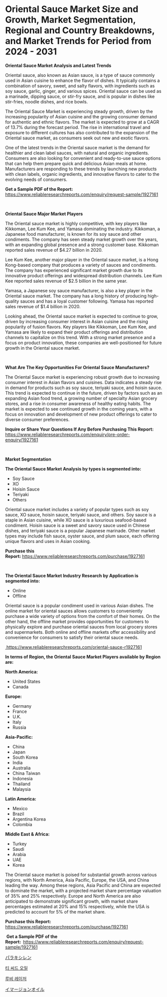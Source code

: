 <p><h1>Oriental Sauce Market Size and Growth, Market Segmentation, Regional and Country Breakdowns, and Market Trends for Period from 2024 -  2031</h1></p><p><strong>Oriental Sauce Market Analysis and Latest Trends</strong></p>
<p><p>Oriental sauce, also known as Asian sauce, is a type of sauce commonly used in Asian cuisine to enhance the flavor of dishes. It typically contains a combination of savory, sweet, and salty flavors, with ingredients such as soy sauce, garlic, ginger, and various spices. Oriental sauce can be used as a marinade, dipping sauce, or stir-fry sauce, and is popular in dishes like stir-fries, noodle dishes, and rice bowls.</p><p>The Oriental Sauce Market is experiencing steady growth, driven by the increasing popularity of Asian cuisine and the growing consumer demand for authentic and ethnic flavors. The market is expected to grow at a CAGR of 13.7% during the forecast period. The rise in international travel and exposure to different cultures has also contributed to the expansion of the Oriental sauce market, as consumers seek out new and exotic flavors.</p><p>One of the latest trends in the Oriental sauce market is the demand for healthier and clean label sauces, with natural and organic ingredients. Consumers are also looking for convenient and ready-to-use sauce options that can help them prepare quick and delicious Asian meals at home. Manufacturers are responding to these trends by launching new products with clean labels, organic ingredients, and innovative flavors to cater to the evolving needs of consumers.</p></p>
<p><strong>Get a Sample PDF of the Report:&nbsp;</strong> <a href="https://www.reliableresearchreports.com/enquiry/request-sample/1927161">https://www.reliableresearchreports.com/enquiry/request-sample/1927161</a></p>
<p>&nbsp;</p>
<p><strong>Oriental Sauce Major Market Players</strong></p>
<p><p>The Oriental sauce market is highly competitive, with key players like Kikkoman, Lee Kum Kee, and Yamasa dominating the industry. Kikkoman, a Japanese food manufacturer, is known for its soy sauce and other condiments. The company has seen steady market growth over the years, with an expanding global presence and a strong customer base. Kikkoman reported sales revenue of $4.27 billion in 2020.</p><p>Lee Kum Kee, another major player in the Oriental sauce market, is a Hong Kong-based company that produces a variety of sauces and condiments. The company has experienced significant market growth due to its innovative product offerings and widespread distribution channels. Lee Kum Kee reported sales revenue of $2.5 billion in the same year.</p><p>Yamasa, a Japanese soy sauce manufacturer, is also a key player in the Oriental sauce market. The company has a long history of producing high-quality sauces and has a loyal customer following. Yamasa has reported sales revenue of $1.4 billion in 2020.</p><p>Looking ahead, the Oriental sauce market is expected to continue to grow, driven by increasing consumer interest in Asian cuisine and the rising popularity of fusion flavors. Key players like Kikkoman, Lee Kum Kee, and Yamasa are likely to expand their product offerings and distribution channels to capitalize on this trend. With a strong market presence and a focus on product innovation, these companies are well-positioned for future growth in the Oriental sauce market.</p></p>
<p>&nbsp;</p>
<p><strong>What Are The Key Opportunities For Oriental Sauce Manufacturers?</strong></p>
<p><p>The Oriental Sauce market is experiencing robust growth due to increasing consumer interest in Asian flavors and cuisines. Data indicates a steady rise in demand for products such as soy sauce, teriyaki sauce, and hoisin sauce. This trend is expected to continue in the future, driven by factors such as an expanding Asian food trend, a growing number of specialty Asian grocery stores, and a rise in consumer awareness of healthy eating habits. The market is expected to see continued growth in the coming years, with a focus on innovation and development of new product offerings to cater to diverse consumer preferences.</p></p>
<p><strong>Inquire or Share Your Questions If Any Before Purchasing This Report:</strong> <a href="https://www.reliableresearchreports.com/enquiry/pre-order-enquiry/1927161">https://www.reliableresearchreports.com/enquiry/pre-order-enquiry/1927161</a></p>
<p>&nbsp;</p>
<p><strong>Market Segmentation</strong></p>
<p><strong>The Oriental Sauce Market Analysis by types is segmented into:</strong></p>
<p><ul><li>Soy Sauce</li><li>XO</li><li>Hoisin Sauce</li><li>Teriyaki</li><li>Others</li></ul></p>
<p><p>Oriental sauce market includes a variety of popular types such as soy sauce, XO sauce, hoisin sauce, teriyaki sauce, and others. Soy sauce is a staple in Asian cuisine, while XO sauce is a luxurious seafood-based condiment. Hoisin sauce is a sweet and savory sauce used in Chinese dishes, and teriyaki sauce is a popular Japanese marinade. Other market types may include fish sauce, oyster sauce, and plum sauce, each offering unique flavors and uses in Asian cooking.</p></p>
<p><strong>Purchase this Report:&nbsp;</strong><a href="https://www.reliableresearchreports.com/purchase/1927161">https://www.reliableresearchreports.com/purchase/1927161</a></p>
<p>&nbsp;</p>
<p><strong>The Oriental Sauce Market Industry Research by Application is segmented into:</strong></p>
<p><ul><li>Online</li><li>Offline</li></ul></p>
<p><p>Oriental sauce is a popular condiment used in various Asian dishes. The online market for oriental sauces allows customers to conveniently purchase a wide variety of options from the comfort of their homes. On the other hand, the offline market provides opportunities for customers to physically explore and purchase oriental sauces from local grocery stores and supermarkets. Both online and offline markets offer accessibility and convenience for consumers to satisfy their oriental sauce needs.</p></p>
<p><a href="https://www.reliableresearchreports.com/oriental-sauce-r1927161">&nbsp;https://www.reliableresearchreports.com/oriental-sauce-r1927161</a></p>
<p><strong>In terms of Region, the Oriental Sauce Market Players available by Region are:</strong></p>
<p>
    <p> <strong> North America: </strong>
        <ul>
            <li>United States</li>
            <li>Canada</li>
        </ul>
        </p> 
    <p> <strong> Europe: </strong>
        <ul>
            <li>Germany</li>
            <li>France</li>
            <li>U.K.</li>
            <li>Italy</li>
            <li>Russia</li>
        </ul>
        </p> 
    <p> <strong> Asia-Pacific: </strong>
        <ul>
            <li>China</li>
            <li>Japan</li>
            <li>South Korea</li>
            <li>India</li>
            <li>Australia</li>
            <li>China Taiwan</li>
            <li>Indonesia</li>
            <li>Thailand</li>
            <li>Malaysia</li>
        </ul>
        </p> 
    <p> <strong> Latin America: </strong>
        <ul>
            <li>Mexico</li>
            <li>Brazil</li>
            <li>Argentina Korea</li>
            <li>Colombia</li>
        </ul>
        </p> 
    <p> <strong> Middle East & Africa: </strong>
        <ul>
            <li>Turkey</li>
            <li>Saudi</li>
            <li>Arabia</li>
            <li>UAE</li>
            <li>Korea</li>
        </ul>
    </p>
    </p>
<p><p>The Oriental sauce market is poised for substantial growth across various regions, with North America, Asia Pacific, Europe, the USA, and China leading the way. Among these regions, Asia Pacific and China are expected to dominate the market, with a projected market share percentage valuation of 35% and 25% respectively. Europe and North America are also anticipated to demonstrate significant growth, with market share percentages estimated at 20% and 15% respectively, while the USA is predicted to account for 5% of the market share.</p></p>
<p><strong>Purchase this Report: </strong><a href="https://www.reliableresearchreports.com/purchase/1927161">https://www.reliableresearchreports.com/purchase/1927161</a></p>
<p>&nbsp;<strong>Get a Sample PDF of the Report:&nbsp;&nbsp;</strong><a href="https://www.reliableresearchreports.com/enquiry/request-sample/1927161">https://www.reliableresearchreports.com/enquiry/request-sample/1927161</a></p>
<p><strong></strong></p>
<p><p><a href="https://medium.com/@hugofirst21/%E3%83%91%E3%83%A9%E3%82%AD%E3%82%B7%E3%83%AC%E3%83%B3%E5%B8%82%E5%A0%B4-%E7%A8%AE%E9%A1%9E-%E3%82%A2%E3%83%97%E3%83%AA%E3%82%B1%E3%83%BC%E3%82%B7%E3%83%A7%E3%83%B3-%E5%9C%B0%E7%90%86%E3%81%AB%E3%82%88%E3%82%8B%E5%8C%85%E6%8B%AC%E7%9A%84%E3%81%AA%E8%A9%95%E4%BE%A1-00e9a09f3367">パラキシレン</a></p><p><a href="https://medium.com/@fly879567/%EC%B0%A8%EC%94%A8%EC%9C%A0-%EC%8B%9C%EC%9E%A5-%EA%B2%BD%EC%9F%81-%EB%B6%84%EC%84%9D-%EC%8B%9C%EC%9E%A5-%EB%8F%99%ED%96%A5-%EB%B0%8F-2031%EB%85%84%EA%B9%8C%EC%A7%80%EC%9D%98-%EC%98%88%EC%B8%A1-fef4a63010b3">티 씨드 오일</a></p><p><a href="https://medium.com/@dellkoepp03/%EB%A3%A8%EB%B9%84-%EB%A0%88%EC%9D%B4%EC%A0%80-%EC%8B%9C%EC%9E%A5-%EB%B6%84%EC%84%9D-%EA%B8%80%EB%A1%9C%EB%B2%8C-%EC%82%B0%EC%97%85-%EC%A0%84%EB%A7%9D-%EB%B0%8F-%EC%98%88%EC%B8%A1-2024%EB%85%84%EB%B6%80%ED%84%B0-2031%EB%85%84%EA%B9%8C%EC%A7%80-d74f63d98c8b">루비 레이저</a></p><p><a href="https://medium.com/@kelscdowell78456/%E6%B5%B8%E6%BC%AC%E6%B2%B9%E5%B8%82%E5%A0%B4%E3%83%AC%E3%83%9D%E3%83%BC%E3%83%88%E3%81%AF-%E3%81%93%E3%81%AE%E5%B8%82%E5%A0%B4%E3%81%AE%E6%9C%80%E6%96%B0%E3%81%AE%E3%83%88%E3%83%AC%E3%83%B3%E3%83%89%E3%82%84%E6%88%90%E9%95%B7%E6%A9%9F%E4%BC%9A%E3%82%92%E6%98%8E%E3%82%89%E3%81%8B%E3%81%AB%E3%81%97%E3%81%A6%E3%81%84%E3%81%BE%E3%81%99-9bd4feb9d53b">イマージョンオイル</a></p></p>